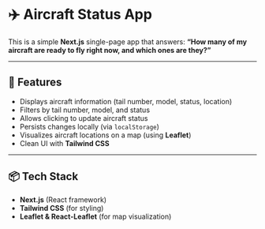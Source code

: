 
# ✈️ Aircraft Status App

This is a simple **Next.js** single-page app that answers:
**“How many of my aircraft are ready to fly right now, and which ones are they?”**

---

## 🚀 Features
- Displays aircraft information (tail number, model, status, location)
- Filters by tail number, model, and status
- Allows clicking to update aircraft status
- Persists changes locally (via `localStorage`)
- Visualizes aircraft locations on a map (using **Leaflet**)
- Clean UI with **Tailwind CSS**

---

## 📦 Tech Stack
- **Next.js** (React framework)
- **Tailwind CSS** (for styling)
- **Leaflet & React-Leaflet** (for map visualization)

